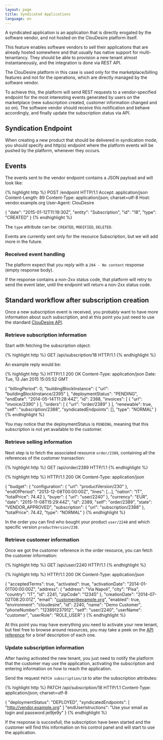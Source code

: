 ```yaml
---
layout: page
title: Syndicated Applications
language: en
---
```


A syndicated application is an application that is directly erogated by the software vendor, and not hosted on the ClouDesire platform itself.

This feature enables software vendors to sell their applications that are already hosted somewhere and that usually has native support for multi-tenantancy.
They should be able to provision a new tenant almost instantaneously, and the integration is done via REST API.

The ClouDesire platform in this case is used only for the marketplace/billing features and not for the operations, which are directly managed by the software vendor.

To achieve this, the platform will send REST requests to a vendor-specified endpoint for the most interesting events generated by users on the marketplace (new subscription created, customer information changed and so on).
The software vendor should receive this notification and behave accordingly, and finally update the subscription status via API.

## Syndication Endpoint

When creating a new product that should be delivered in syndication mode, you should specify and http(s) endpoint where the platform events will be pushed by the platform, whenever they occurs.

## Events

The events sent to the vendor endpoint contains a JSON payload and will look like:

{% highlight http %}
POST /endpoint HTTP/1.1
Accept: application/json
Content-Length: 89
Content-Type: application/json; charset=utf-8
Host: vendor.example.org
User-Agent: ClouDesire

{
  "date": "2015-01-12T11:19:30Z",
  "entity": "Subscription",
  "id": "18",
  "type": "CREATED"
}
{% endhighlight %}

The ```type``` attribute can be: ```CREATED```, ```MODIFIED```, ```DELETED```.

Events are currently sent only for the resource Subscription, but we will add more in the future.

### Received event handling

The platform expect that you reply with a ```204 - No content``` response (empty response body).

If the response contains a non-2xx status code, that platform will retry to send the event later, until the endpoint will return a non-2xx status code.

## Standard workflow after subscription creation

Once a new subscription event is received, you probably want to have more information about such subscription, and at this point you just need to use the standard [ClouDesire API](/en/api.html).

### Retrieve subscription information

Start with fetching the subscription object:

{% highlight http %}
GET /api/subscription/18 HTTP/1.1
{% endhighlight %}

An example reply would be:

{% highlight http %}
HTTP/1.1 200 OK
Content-Type: application/json
Date: Tue, 13 Jan 2015 15:05:52 GMT

{
  "billingPeriod": 0,
  "buildingBlockInstance": {
    "url": "buildingBlockInstance/2395"
  },
  "deploymentStatus": "PENDING",
  "endDate": "2014-05-14T11:28:44Z",
  "id": 2388,
  "invoices": [
    {
      "url": "invoice/2390"
    }
  ],
  "orders": [
    {
      "url": "order/2389"
    }
  ],
  "renewable": true,
  "self": "subscription/2388",
  "syndicatedEndpoints": [],
  "type": "NORMAL"
}
{% endhighlight %}

You may notice that the deploymentStatus is ```PENDING```, meaning that this subscription is not yet available to the customer.

### Retrieve selling information

Next step is to fetch the associated resource ```order/2389```, containing all the references of the customer transaction:

{% highlight http %}
GET /api/order/2389 HTTP/1.1
{% endhighlight %}

{% highlight http %}
HTTP/1.1 200 OK
Content-Type: application/json

{
  "budget": {
    "configuration": {
      "url": "productVersion/230"
    },
    "endOfPeriod": "2013-12-08T00:00:00Z",
    "lines": [...],
    "nation": "IT",
    "totalPrice": 74.42
  },
  "buyer": {
    "url": "user/2240"
  },
  "currency": "EUR",
  "date": "2015-11-08T15:29:44Z",
  "id": 2389,
  "self": "order/2389",
  "state": "VENDOR_APPROVED",
  "subscription": {
    "url": "subscription/2388"
  },
  "totalPrice": 74.42,
  "type": "NORMAL"
}
{% endhighlight %}

In the order you can find who bought your product ```user/2240``` and  which specific version ```productVersion/230```.

### Retrieve customer information

Once we got the customer reference in the order resource, you can fetch the customer information:

{% highlight http %}
GET /api/user/2240 HTTP/1.1
{% endhighlight %}

{% highlight http %}
HTTP/1.1 200 OK
Content-Type: application/json

{
  "acceptedTerms": true,
  "activated": true,
  "activationDate": "2014-01-01T00:00:00Z",
  "address": {
    "address": "Via Napoli",
    "city": "Pisa",
    "country": "IT",
    "id": 2241,
    "zipCode": "12345"
    },
    "creationDate": "2014-07-02T08:20:01Z",
    "email": "customer@example.org",
    "enabled": true,
    "environment": "cloudesire",
    "id": 2240,
    "name": "Demo Customer",
    "phoneNumber": "123891237912",
    "self": "user/2240",
    "userName": "customer",
    "userRole": "ROLE_USER"
}
{% endhighlight %}

At this point you may have everything you need to activate your new tenant, but feel free to browse around resources, you may take a peek on the [API reference](http://api.cloudesire.com) for a brief description of each one.

### Update subscription information

After having activated the new tenant, you just need to notify the platform that the customer may use the application, activating the subscription and entering information on how to reach the application.

Send the request ```PATCH subscription/18``` to alter the subscription attributes:

{% highlight http %}
PATCH /api/subscription/18 HTTP/1.1
Content-Type: application/json; charset=utf-8

{
  "deploymentStatus": "DEPLOYED",
  "syndicatedEndpoints": [ "http://vendor.example.org" ]
  "endUserIstructions": "Use your email as login and password jei9je9y"
}
{% endhighlight %}

If the response is succesfull, the subscription have been started and the customer will find this information on his control panel and will start to use the application.
